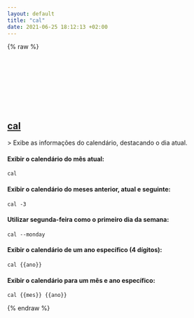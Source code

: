 ```yaml
---
layout: default
title: "cal"
date: 2021-06-25 18:12:13 +02:00
---
```

{% raw %}
<h2 id="cal">
  <a href="/pt_br/linux/cal.html">cal</a> <a href="#cal"><svg class="icon">
    <use href="/assets/images/unicode_sprite.svg#link" />
  </svg></a>
</h2>
> Exibe as informações do calendário, destacando o dia atual.

#### Exibir o calendário do mês atual:
```shell
cal
```
#### Exibir o calendário do meses anterior, atual e seguinte:
```shell
cal -3
```
#### Utilizar segunda-feira como o primeiro dia da semana:
```shell
cal --monday
```
#### Exibir o calendário de um ano específico (4 dígitos):
```shell
cal {{ano}}
```
#### Exibir o calendário para um mês e ano específico:
```shell
cal {{mes}} {{ano}}
```
{% endraw %}